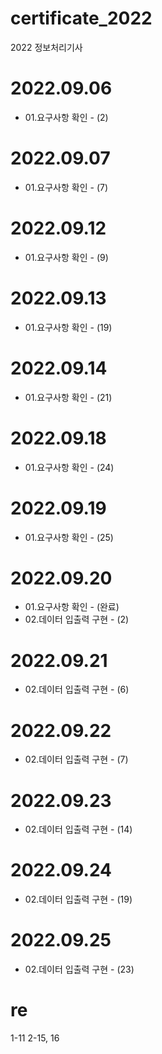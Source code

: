 # certificate_2022
2022 정보처리기사

# 2022.09.06
- 01.요구사항 확인 - (2)

# 2022.09.07
- 01.요구사항 확인 - (7)

# 2022.09.12
- 01.요구사항 확인 - (9)

# 2022.09.13
- 01.요구사항 확인 - (19)

# 2022.09.14
- 01.요구사항 확인 - (21)

# 2022.09.18
- 01.요구사항 확인 - (24)

# 2022.09.19
- 01.요구사항 확인 - (25)

# 2022.09.20
- 01.요구사항 확인 - (완료)
- 02.데이터 입출력 구현 - (2)

# 2022.09.21
- 02.데이터 입출력 구현 - (6)

# 2022.09.22
- 02.데이터 입출력 구현 - (7)

# 2022.09.23
- 02.데이터 입출력 구현 - (14)

# 2022.09.24
- 02.데이터 입출력 구현 - (19)

# 2022.09.25
- 02.데이터 입출력 구현 - (23)







# re
1-11
2-15, 16